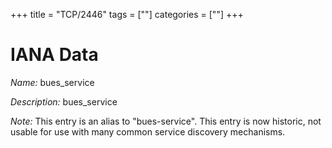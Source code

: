 +++
title = "TCP/2446"
tags = [""]
categories = [""]
+++

# IANA Data

_Name:_ bues_service

_Description:_ bues_service

_Note:_ This entry is an alias to "bues-service".
This entry is now historic, not usable for use with many
common service discovery mechanisms.

